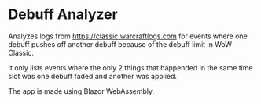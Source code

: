 # Debuff Analyzer

Analyzes logs from https://classic.warcraftlogs.com for events where one debuff pushes off another debuff because of the debuff limit in WoW Classic.

It only lists events where the only 2 things that happended in the same time slot was one debuff faded and another was applied.

The app is made using Blazor WebAssembly.
